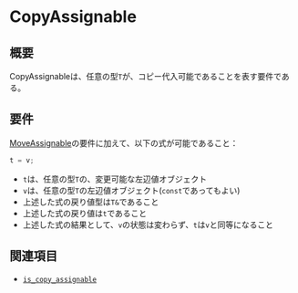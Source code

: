 # CopyAssignable

## 概要
CopyAssignableは、任意の型`T`が、コピー代入可能であることを表す要件である。


## 要件
[MoveAssignable](MoveAssignable.md)の要件に加えて、以下の式が可能であること：

```cpp
t = v;
```

- `t`は、任意の型`T`の、変更可能な左辺値オブジェクト
- `v`は、任意の型`T`の左辺値オブジェクト(`const`であってもよい)
- 上述した式の戻り値型は`T&`であること
- 上述した式の戻り値は`t`であること
- 上述した式の結果として、`v`の状態は変わらず、`t`は`v`と同等になること


## 関連項目
- [`is_copy_assignable`](/reference/type_traits/is_copy_assignable.md)

